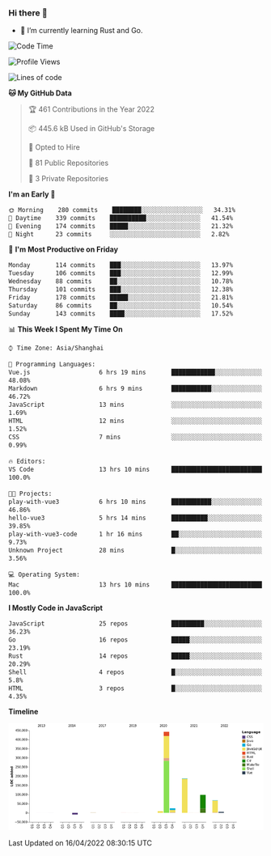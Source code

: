 ### Hi there 👋

- 🌱 I’m currently learning Rust and Go.

<!--START_SECTION:waka-->
![Code Time](http://img.shields.io/badge/Code%20Time-329%20hrs%2046%20mins-blue)

![Profile Views](http://img.shields.io/badge/Profile%20Views-1-blue)

![Lines of code](https://img.shields.io/badge/From%20Hello%20World%20I%27ve%20Written-832%20Thousand%20lines%20of%20code-blue)

**🐱 My GitHub Data** 

> 🏆 461 Contributions in the Year 2022
 > 
> 📦 445.6 kB Used in GitHub's Storage 
 > 
> 💼 Opted to Hire
 > 
> 📜 81 Public Repositories 
 > 
> 🔑 3 Private Repositories  
 > 
**I'm an Early 🐤** 

```text
🌞 Morning    280 commits    ████████░░░░░░░░░░░░░░░░░   34.31% 
🌆 Daytime    339 commits    ██████████░░░░░░░░░░░░░░░   41.54% 
🌃 Evening    174 commits    █████░░░░░░░░░░░░░░░░░░░░   21.32% 
🌙 Night      23 commits     ░░░░░░░░░░░░░░░░░░░░░░░░░   2.82%

```
📅 **I'm Most Productive on Friday** 

```text
Monday       114 commits    ███░░░░░░░░░░░░░░░░░░░░░░   13.97% 
Tuesday      106 commits    ███░░░░░░░░░░░░░░░░░░░░░░   12.99% 
Wednesday    88 commits     ██░░░░░░░░░░░░░░░░░░░░░░░   10.78% 
Thursday     101 commits    ███░░░░░░░░░░░░░░░░░░░░░░   12.38% 
Friday       178 commits    █████░░░░░░░░░░░░░░░░░░░░   21.81% 
Saturday     86 commits     ██░░░░░░░░░░░░░░░░░░░░░░░   10.54% 
Sunday       143 commits    ████░░░░░░░░░░░░░░░░░░░░░   17.52%

```


📊 **This Week I Spent My Time On** 

```text
⌚︎ Time Zone: Asia/Shanghai

💬 Programming Languages: 
Vue.js                   6 hrs 19 mins       ████████████░░░░░░░░░░░░░   48.08% 
Markdown                 6 hrs 9 mins        ███████████░░░░░░░░░░░░░░   46.72% 
JavaScript               13 mins             ░░░░░░░░░░░░░░░░░░░░░░░░░   1.69% 
HTML                     12 mins             ░░░░░░░░░░░░░░░░░░░░░░░░░   1.52% 
CSS                      7 mins              ░░░░░░░░░░░░░░░░░░░░░░░░░   0.99%

🔥 Editors: 
VS Code                  13 hrs 10 mins      █████████████████████████   100.0%

🐱‍💻 Projects: 
play-with-vue3           6 hrs 10 mins       ███████████░░░░░░░░░░░░░░   46.86% 
hello-vue3               5 hrs 14 mins       ██████████░░░░░░░░░░░░░░░   39.85% 
play-with-vue3-code      1 hr 16 mins        ██░░░░░░░░░░░░░░░░░░░░░░░   9.73% 
Unknown Project          28 mins             █░░░░░░░░░░░░░░░░░░░░░░░░   3.56%

💻 Operating System: 
Mac                      13 hrs 10 mins      █████████████████████████   100.0%

```

**I Mostly Code in JavaScript** 

```text
JavaScript               25 repos            █████████░░░░░░░░░░░░░░░░   36.23% 
Go                       16 repos            █████░░░░░░░░░░░░░░░░░░░░   23.19% 
Rust                     14 repos            █████░░░░░░░░░░░░░░░░░░░░   20.29% 
Shell                    4 repos             █░░░░░░░░░░░░░░░░░░░░░░░░   5.8% 
HTML                     3 repos             █░░░░░░░░░░░░░░░░░░░░░░░░   4.35%

```


**Timeline**

![Chart not found](https://raw.githubusercontent.com/elton/elton/main/charts/bar_graph.png) 


 Last Updated on 16/04/2022 08:30:15 UTC
<!--END_SECTION:waka-->

<!--
**elton/elton** is a ✨ _special_ ✨ repository because its `README.md` (this file) appears on your GitHub profile.

Here are some ideas to get you started:

- 🔭 I’m currently working on ...
- 🌱 I’m currently learning ...
- 👯 I’m looking to collaborate on ...
- 🤔 I’m looking for help with ...
- 💬 Ask me about ...
- 📫 How to reach me: ...
- 😄 Pronouns: ...
- ⚡ Fun fact: ...
-->
